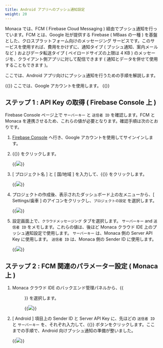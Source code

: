 ```yaml
---
title: Android アプリへのプッシュ通知設定
weight: 20
---
```


Monaca では、FCM ( Firebase Cloud Messaging )
経由でプッシュ通知を行っています。FCM とは、Google 社が提供する Firebase
( MBaas の一種 )
を基盤とした、クロスプラットフォーム向けのメッセージング
サービスです。このサービスを使用すれば、費用をかけずに、通知タイプ (
プッシュ通知、案内メールなど ) およびデータ転送タイプ (
ペイロードサイズの上限は 4 KB )
のメッセージを、クライアント側アプリに対して配信できます (
通知とデータを併せて使用することもできます )。

ここでは、Android アプリ向けにプッシュ通知を行うための手順を解説します。

{{<note>}}
ここでは、Google アカウントを使用します。
{{</note>}}

ステップ 1 : API Key の取得 ( Firebase Console 上 )
---------------------------------------------------

Firebase Console ページ上で `サーバーキー` と `送信者 ID`
を確認します。FCM と Monaca
を連携させるため、これらの値が必要となります。確認手順は次のとおりです。

1.  [Firebase Console](https://console.firebase.google.com/)
    へ行き、Google アカウントを使用してサインインします。
2.  {{<guilabel name="+ プロジェクトを追加">}} をクリックします。

    {{<img src="/images/backend/gcm/1.png">}}

3.  [ プロジェクト名 ] と [ 国/地域 ] を入力して、{{<guilabel name="プロジェクトを作成">}}
    をクリックします。

    {{<img src="/images/backend/gcm/2.png">}}

4.  プロジェクトの作成後、表示されたダッシュボード上の左メニューから、[ Settings/歯車 ] のアイコンをクリックし、`プロジェクトの設定` を選択します。

    {{<img src="/images/backend/gcm/3.png">}}

5.  設定画面上で、`クラウドメッセージング` タブを選択します。
    `サーバーキー` and `送信者 ID` をメモします。これらの値は、後ほど
    Monaca クラウド IDE 上のプッシュ通知設定で使用します。
    `サーバーキー` は、Monaca 側の Server API Key に使用します。
    `送信者 ID` は、Monaca 側の Sender ID に使用します。

    {{<img src="/images/backend/gcm/4.png">}}

ステップ 2 : FCM 関連のパラメーター設定 ( Monaca 上 )
-----------------------------------------------------

1.  Monaca クラウド IDE
    のバックエンド管理パネルから、{{<menu menu1="プッシュ通知 ( 左側のメニュー )" menu2="詳細メニュー ( 画面右上のアイコン )" menu3="プッシュ通知設定 ( ドロップダウンリスト上 )">}}
    を選択します。

    {{<img src="/images/backend/gcm/5.png">}}

2.  [ Android ] 項目上の Sender ID と Server API Key に、先ほどの
    `送信者 ID` と `サーバーキー` を、それぞれ入力して、{{<guilabel name="保存する">}}
    ボタンをクリックします。ここまでの手順で、Android 向けプッシュ通知の準備が整いました。

    {{<img src="/images/backend/gcm/6.png">}}